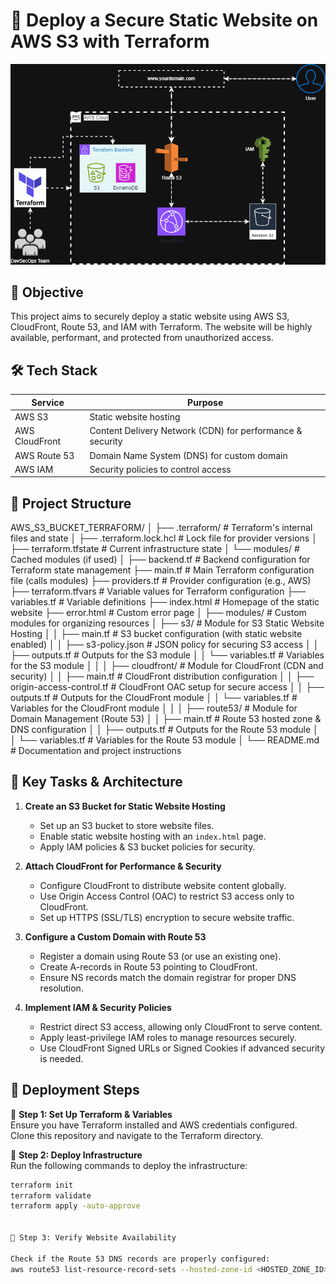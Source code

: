 # 🚀 Deploy a Secure Static Website on AWS S3 with Terraform
![Secure Static Website Architecture on AWS: S3, CloudFront, and Route 53](<AWS Static Website Hosting.drawio.png>)
## 🎯 Objective
This project aims to securely deploy a static website using AWS S3, CloudFront, Route 53, and IAM with Terraform. The website will be highly available, performant, and protected from unauthorized access.

## 🛠 Tech Stack

| Service        | Purpose                                                  |
|----------------|---------------------------------------------------------|
| AWS S3        | Static website hosting                                   |
| AWS CloudFront | Content Delivery Network (CDN) for performance & security|
| AWS Route 53   | Domain Name System (DNS) for custom domain             |
| AWS IAM        | Security policies to control access                     |

## 📁 Project Structure

AWS_S3_BUCKET_TERRAFORM/
│
├── .terraform/                      # Terraform's internal files and state
│   ├── .terraform.lock.hcl          # Lock file for provider versions
│   ├── terraform.tfstate            # Current infrastructure state
│   └── modules/                     # Cached modules (if used)
│
├── backend.tf                       # Backend configuration for Terraform state management
├── main.tf                          # Main Terraform configuration file (calls modules)
├── providers.tf                     # Provider configuration (e.g., AWS)
├── terraform.tfvars                 # Variable values for Terraform configuration
├── variables.tf                     # Variable definitions
├── index.html                       # Homepage of the static website
├── error.html                       # Custom error page
│
├── modules/                          # Custom modules for organizing resources
│   ├── s3/                           # Module for S3 Static Website Hosting
│   │   ├── main.tf                   # S3 bucket configuration (with static website enabled)
│   │   ├── s3-policy.json            # JSON policy for securing S3 access
│   │   ├── outputs.tf                # Outputs for the S3 module
│   │   └── variables.tf              # Variables for the S3 module
│   │
│   ├── cloudfront/                   # Module for CloudFront (CDN and security)
│   │   ├── main.tf                   # CloudFront distribution configuration
│   │   ├── origin-access-control.tf  # CloudFront OAC setup for secure access
│   │   ├── outputs.tf                # Outputs for the CloudFront module
│   │   └── variables.tf              # Variables for the CloudFront module
│   │
│   ├── route53/                      # Module for Domain Management (Route 53)
│   │   ├── main.tf                   # Route 53 hosted zone & DNS configuration
│   │   ├── outputs.tf                # Outputs for the Route 53 module
│   │   └── variables.tf              # Variables for the Route 53 module
│
└── README.md                         # Documentation and project instructions


## 📌 Key Tasks & Architecture

1. **Create an S3 Bucket for Static Website Hosting**
    - Set up an S3 bucket to store website files.
    - Enable static website hosting with an `index.html` page.
    - Apply IAM policies & S3 bucket policies for security.

2. **Attach CloudFront for Performance & Security**
    - Configure CloudFront to distribute website content globally.
    - Use Origin Access Control (OAC) to restrict S3 access only to CloudFront.
    - Set up HTTPS (SSL/TLS) encryption to secure website traffic.

3. **Configure a Custom Domain with Route 53**
    - Register a domain using Route 53 (or use an existing one).
    - Create A-records in Route 53 pointing to CloudFront.
    - Ensure NS records match the domain registrar for proper DNS resolution.

4. **Implement IAM & Security Policies**
    - Restrict direct S3 access, allowing only CloudFront to serve content.
    - Apply least-privilege IAM roles to manage resources securely.
    - Use CloudFront Signed URLs or Signed Cookies if advanced security is needed.

## 📌 Deployment Steps

🔹 **Step 1: Set Up Terraform & Variables**  
Ensure you have Terraform installed and AWS credentials configured.  
Clone this repository and navigate to the Terraform directory.

🔹 **Step 2: Deploy Infrastructure**  
Run the following commands to deploy the infrastructure:

```bash
terraform init  
terraform validate  
terraform apply -auto-approve  


🔹 Step 3: Verify Website Availability

Check if the Route 53 DNS records are properly configured:
aws route53 list-resource-record-sets --hosted-zone-id <HOSTED_ZONE_ID>
